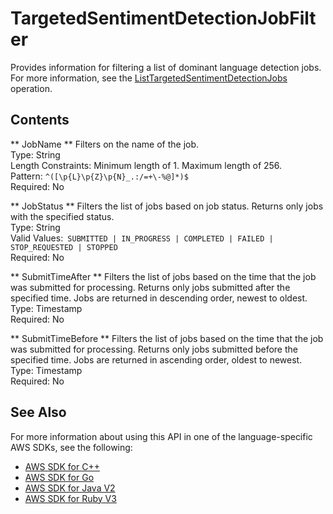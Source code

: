 # TargetedSentimentDetectionJobFilter<a name="API_TargetedSentimentDetectionJobFilter"></a>

Provides information for filtering a list of dominant language detection jobs\. For more information, see the [ListTargetedSentimentDetectionJobs](API_ListTargetedSentimentDetectionJobs.md) operation\.

## Contents<a name="API_TargetedSentimentDetectionJobFilter_Contents"></a>

 ** JobName **   <a name="comprehend-Type-TargetedSentimentDetectionJobFilter-JobName"></a>
Filters on the name of the job\.  
Type: String  
Length Constraints: Minimum length of 1\. Maximum length of 256\.  
Pattern: `^([\p{L}\p{Z}\p{N}_.:/=+\-%@]*)$`   
Required: No

 ** JobStatus **   <a name="comprehend-Type-TargetedSentimentDetectionJobFilter-JobStatus"></a>
Filters the list of jobs based on job status\. Returns only jobs with the specified status\.  
Type: String  
Valid Values:` SUBMITTED | IN_PROGRESS | COMPLETED | FAILED | STOP_REQUESTED | STOPPED`   
Required: No

 ** SubmitTimeAfter **   <a name="comprehend-Type-TargetedSentimentDetectionJobFilter-SubmitTimeAfter"></a>
Filters the list of jobs based on the time that the job was submitted for processing\. Returns only jobs submitted after the specified time\. Jobs are returned in descending order, newest to oldest\.  
Type: Timestamp  
Required: No

 ** SubmitTimeBefore **   <a name="comprehend-Type-TargetedSentimentDetectionJobFilter-SubmitTimeBefore"></a>
Filters the list of jobs based on the time that the job was submitted for processing\. Returns only jobs submitted before the specified time\. Jobs are returned in ascending order, oldest to newest\.  
Type: Timestamp  
Required: No

## See Also<a name="API_TargetedSentimentDetectionJobFilter_SeeAlso"></a>

For more information about using this API in one of the language\-specific AWS SDKs, see the following:
+  [AWS SDK for C\+\+](https://docs.aws.amazon.com/goto/SdkForCpp/comprehend-2017-11-27/TargetedSentimentDetectionJobFilter) 
+  [AWS SDK for Go](https://docs.aws.amazon.com/goto/SdkForGoV1/comprehend-2017-11-27/TargetedSentimentDetectionJobFilter) 
+  [AWS SDK for Java V2](https://docs.aws.amazon.com/goto/SdkForJavaV2/comprehend-2017-11-27/TargetedSentimentDetectionJobFilter) 
+  [AWS SDK for Ruby V3](https://docs.aws.amazon.com/goto/SdkForRubyV3/comprehend-2017-11-27/TargetedSentimentDetectionJobFilter) 
